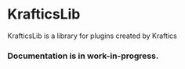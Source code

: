 # KrafticsLib
KrafticsLib is a library for plugins created by Kraftics

### Documentation is in work-in-progress.